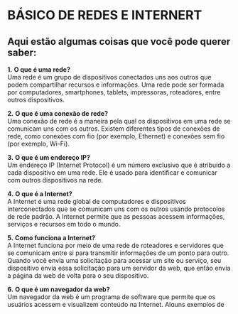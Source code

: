# **BÁSICO DE REDES E INTERNERT**

## **Aqui estão algumas coisas que você pode querer saber:**

**1.** __O que é uma rede?__  
Uma rede é um grupo de dispositivos conectados uns aos outros que podem compartilhar recursos e informações. Uma rede pode ser formada por computadores, smartphones, tablets, impressoras, roteadores, entre outros dispositivos.

**2.** __O que é uma conexão de rede?__  
Uma conexão de rede é a maneira pela qual os dispositivos em uma rede se comunicam uns com os outros. Existem diferentes tipos de conexões de rede, como conexões com fio (por exemplo, Ethernet) e conexões sem fio (por exemplo, Wi-Fi).

**3.** __O que é um endereço IP?__  
Um endereço IP (Internet Protocol) é um número exclusivo que é atribuído a cada dispositivo em uma rede. Ele é usado para identificar e comunicar com outros dispositivos na rede.

**4.** __O que é a Internet?__  
A Internet é uma rede global de computadores e dispositivos interconectados que se comunicam uns com os outros usando protocolos de rede padrão. A Internet permite que as pessoas acessem informações, serviços e recursos em todo o mundo.

**5.** __Como funciona a Internet?__  
A Internet funciona por meio de uma rede de roteadores e servidores que se comunicam entre si para transmitir informações de um ponto para outro. Quando você envia uma solicitação para acessar um site ou serviço, seu dispositivo envia essa solicitação para um servidor da web, que então envia a página da web de volta para o seu dispositivo.

**6.** __O que é um navegador da web?__  
Um navegador da web é um programa de software que permite que os usuários acessem e visualizem conteúdo na Internet. Alguns exemplos de navegadores populares incluem o Google Chrome, o Mozilla Firefox e o Microsoft Edge.  

[15 Livros de Redes de Computadores Grátis](https://www.infolivros.org/livros-pdf-gratis/informatica/redes-de-computadores/)  



